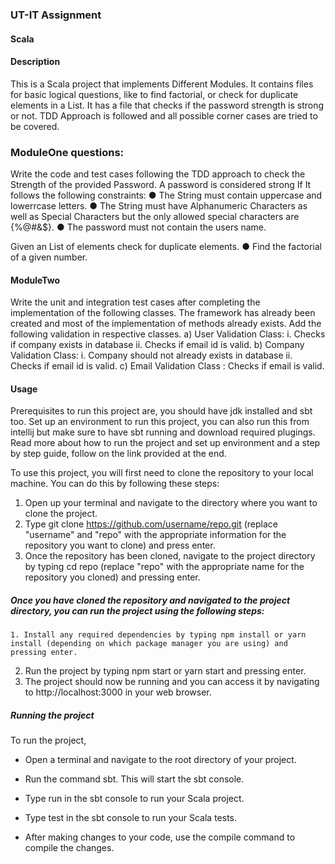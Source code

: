 ### UT-IT Assignment
#### Scala

#### Description

This is a Scala project that implements Different Modules.
It contains files for basic logical questions, like to find factorial, or check for duplicate elements in a List.
It has a file that checks if the password strength is strong or not.
TDD Approach is followed and all possible corner cases are tried to be covered.


### ModuleOne questions: 
Write the code and test cases following the TDD approach to check the
Strength of the provided Password. A password is considered strong If It
follows the following constraints:
● The String must contain uppercase and lowerrcase letters.
● The String must have Alphanumeric Characters as well as Special
Characters but the only allowed special characters are {%@#&amp;$}.
● The password must not contain the users name.


Given an List of elements check for duplicate elements.
● Find the factorial of a given number.

#### ModuleTwo 
Write the unit and integration test cases after completing the
implementation of the following classes. The framework has already been
created and most of the implementation of methods already exists. Add the
following validation in respective classes.
a) User Validation Class:
i. Checks if company exists in database
ii. Checks if email id is valid.
b) Company Validation Class:
i. Company should not already exists in database
ii. Checks if email id is valid.
c) Email Validation Class : Checks if email is valid.


#### Usage
Prerequisites to run this project are, you should have jdk installed and sbt too. Set up an environment to run this project, you can also run this from intellij but make sure to have sbt running and download required plugings. Read more about how to run the project and set up environment and a step by step guide, follow on the link provided at the end.

To use this project, you will first need to clone the repository to your local machine. You can do this by following these steps:

   1. Open up your terminal and navigate to the directory where you want to clone the project.
   2.  Type git clone https://github.com/username/repo.git (replace "username" and "repo" with the appropriate information for the repository you want to clone) and press enter.
   3. Once the repository has been cloned, navigate to the project directory by typing cd repo (replace "repo" with the appropriate name for the repository you cloned) and pressing enter.

##### Once you have cloned the repository and navigated to the project directory, you can run the project using the following steps:

    1. Install any required dependencies by typing npm install or yarn install (depending on which package manager you are using) and pressing enter.
   2. Run the project by typing npm start or yarn start and pressing enter.
   3. The project should now be running and you can access it by navigating to http://localhost:3000 in your web browser.

##### Running the project

To run the project, 
   -  Open a terminal and navigate to the root directory of your project.

   -  Run the command sbt. This will start the sbt console.

   -  Type run in the sbt console to run your Scala project.

   -   Type test in the sbt console to run your Scala tests.

   -  After making changes to your code, use the compile command to compile the changes.

